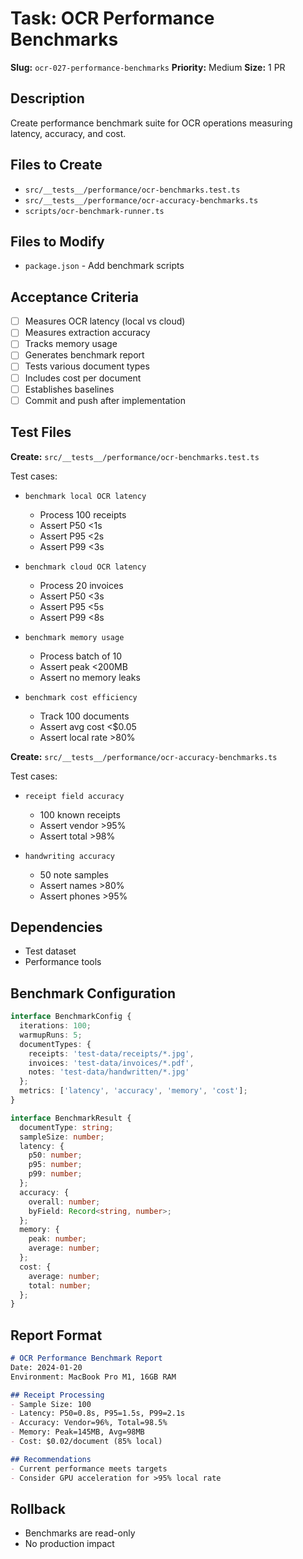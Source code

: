 # Task: OCR Performance Benchmarks

**Slug:** `ocr-027-performance-benchmarks`
**Priority:** Medium
**Size:** 1 PR

## Description
Create performance benchmark suite for OCR operations measuring latency, accuracy, and cost.

## Files to Create
- `src/__tests__/performance/ocr-benchmarks.test.ts`
- `src/__tests__/performance/ocr-accuracy-benchmarks.ts`
- `scripts/ocr-benchmark-runner.ts`

## Files to Modify
- `package.json` - Add benchmark scripts

## Acceptance Criteria
- [ ] Measures OCR latency (local vs cloud)
- [ ] Measures extraction accuracy
- [ ] Tracks memory usage
- [ ] Generates benchmark report
- [ ] Tests various document types
- [ ] Includes cost per document
- [ ] Establishes baselines
- [ ] Commit and push after implementation

## Test Files
**Create:** `src/__tests__/performance/ocr-benchmarks.test.ts`

Test cases:
- `benchmark local OCR latency`
  - Process 100 receipts
  - Assert P50 <1s
  - Assert P95 <2s
  - Assert P99 <3s
  
- `benchmark cloud OCR latency`
  - Process 20 invoices
  - Assert P50 <3s
  - Assert P95 <5s
  - Assert P99 <8s
  
- `benchmark memory usage`
  - Process batch of 10
  - Assert peak <200MB
  - Assert no memory leaks
  
- `benchmark cost efficiency`
  - Track 100 documents
  - Assert avg cost <$0.05
  - Assert local rate >80%

**Create:** `src/__tests__/performance/ocr-accuracy-benchmarks.ts`

Test cases:
- `receipt field accuracy`
  - 100 known receipts
  - Assert vendor >95%
  - Assert total >98%
  
- `handwriting accuracy`
  - 50 note samples
  - Assert names >80%
  - Assert phones >95%

## Dependencies
- Test dataset
- Performance tools

## Benchmark Configuration
```typescript
interface BenchmarkConfig {
  iterations: 100;
  warmupRuns: 5;
  documentTypes: {
    receipts: 'test-data/receipts/*.jpg',
    invoices: 'test-data/invoices/*.pdf',
    notes: 'test-data/handwritten/*.jpg'
  };
  metrics: ['latency', 'accuracy', 'memory', 'cost'];
}

interface BenchmarkResult {
  documentType: string;
  sampleSize: number;
  latency: {
    p50: number;
    p95: number;
    p99: number;
  };
  accuracy: {
    overall: number;
    byField: Record<string, number>;
  };
  memory: {
    peak: number;
    average: number;
  };
  cost: {
    average: number;
    total: number;
  };
}
```

## Report Format
```markdown
# OCR Performance Benchmark Report
Date: 2024-01-20
Environment: MacBook Pro M1, 16GB RAM

## Receipt Processing
- Sample Size: 100
- Latency: P50=0.8s, P95=1.5s, P99=2.1s
- Accuracy: Vendor=96%, Total=98.5%
- Memory: Peak=145MB, Avg=98MB
- Cost: $0.02/document (85% local)

## Recommendations
- Current performance meets targets
- Consider GPU acceleration for >95% local rate
```

## Rollback
- Benchmarks are read-only
- No production impact